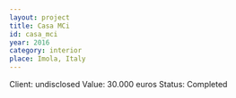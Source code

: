 ```yaml
---
layout: project
title: Casa MCi
id: casa_mci
year: 2016
category: interior
place: Imola, Italy
---
```

Client: undisclosed
Value: 30.000 euros 
Status: Completed
